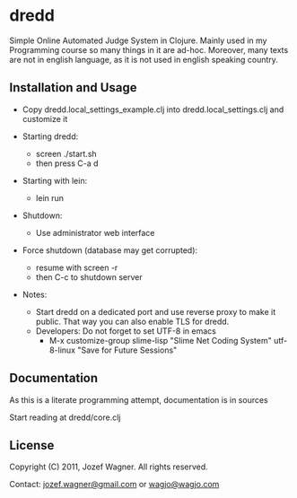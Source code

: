 # dredd

Simple Online Automated Judge System in Clojure. Mainly used in my Programming course so many things in it are ad-hoc. Moreover, many texts are not in english language, as it is not used in english speaking country.

## Installation and Usage

* Copy dredd.local_settings_example.clj into dredd.local_settings.clj and customize it

* Starting dredd:
    * screen ./start.sh
    * then press C-a d

* Starting with lein:
    * lein run

* Shutdown:
    * Use administrator web interface

* Force shutdown (database may get corrupted):
    * resume with screen -r
    * then C-c to shutdown server

* Notes:
    * Start dredd on a dedicated port and use reverse proxy to make it public. That way you can also enable TLS for dredd.
    * Developers: Do not forget to set UTF-8 in emacs
        * M-x customize-group slime-lisp "Slime Net Coding System" utf-8-linux "Save for Future Sessions"

## Documentation

As this is a literate programming attempt, documentation is in sources

Start reading at dredd/core.clj

## License

Copyright (C) 2011, Jozef Wagner. All rights reserved.

Contact: <jozef.wagner@gmail.com> or <wagjo@wagjo.com>
